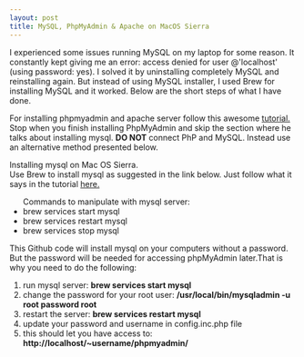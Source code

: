 ```yaml
---
layout: post
title: MySQL, PhpMyAdmin & Apache on MacOS Sierra
---
```

I experienced some issues running MySQL on my laptop for some reason. It constantly kept giving me an error: access denied for user @'localhost' (using password: yes). I solved it by uninstalling completely MySQL and reinstalling again. But instead of using MySQL installer, I used Brew for installing MySQL and it worked. Below are the short steps of what I have done.

For installing phpmyadmin and apache server follow this awesome [tutorial.](https://jason.pureconcepts.net/2015/10/install-apache-php-mysql-mac-os-x-el-capitan/) 
<br>Stop when you finish installing PhpMyAdmin and skip the section where he talks about installing mysql. **DO NOT** connect PhP and MySQL.
Instead use an alternative method presented below. 

Installing mysql on Mac OS Sierra.
<br>Use Brew to install mysql as suggested in the link below. Just follow what it says in the tutorial [here.](https://gist.github.com/nrollr/3f57fc15ded7dddddcc4e82fe137b58e)

<ul> Commands to manipulate with mysql server:
<li> brew services start mysql </li>
<li> brew services restart mysql </li>
<li> brew services stop mysql </li>
</ul>

This Github code will install mysql on your computers without a password. But the password will be needed for accessing phpMyAdmin later.That is why you need to do the following:

1. run mysql server: <span style="font-weight:bold;"> brew services start mysql </span>
2. change the password for your root user: <span style="font-weight:bold;"> /usr/local/bin/mysqladmin -u root password root </span>
3. restart the server: <span style="font-weight:bold;"> brew services restart mysql </span>
4. update your password and username in config.inc.php file
5. this should let you have access to: <span style="font-weight:bold;"> http://localhost/~username/phpmyadmin/ </span>